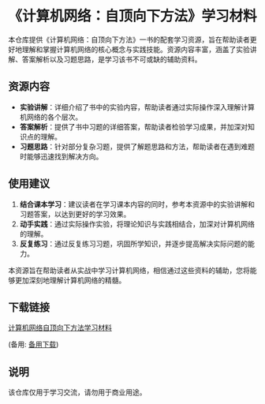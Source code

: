 # 《计算机网络：自顶向下方法》学习材料

本仓库提供《计算机网络：自顶向下方法》一书的配套学习资源，旨在帮助读者更好地理解和掌握计算机网络的核心概念与实践技能。资源内容丰富，涵盖了实验讲解、答案解析以及习题思路，是学习该书不可或缺的辅助资料。

## 资源内容

- **实验讲解**：详细介绍了书中的实验内容，帮助读者通过实际操作深入理解计算机网络的各个层次。
- **答案解析**：提供了书中习题的详细答案，帮助读者检验学习成果，并加深对知识点的理解。
- **习题思路**：针对部分复杂习题，提供了解题思路和方法，帮助读者在遇到难题时能够迅速找到解决方向。

## 使用建议

1. **结合课本学习**：建议读者在学习课本内容的同时，参考本资源中的实验讲解和习题答案，以达到更好的学习效果。
2. **动手实践**：通过实际操作实验，将理论知识与实践相结合，加深对计算机网络的理解。
3. **反复练习**：通过反复练习习题，巩固所学知识，并逐步提高解决实际问题的能力。

本资源旨在帮助读者从实战中学习计算机网络，相信通过这些资料的辅助，您将能够更加深刻地理解计算机网络的精髓。

## 下载链接
[计算机网络自顶向下方法学习材料](https://pan.quark.cn/s/e3a47b617a89) 

(备用: [备用下载](https://pan.baidu.com/s/1q0BT8NzJjHXzBaednm0Wjw?pwd=1234))

## 说明

该仓库仅用于学习交流，请勿用于商业用途。
